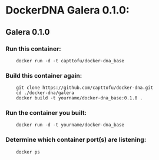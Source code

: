 
# DockerDNA Galera 0.1.0:
## Galera 0.1.0

### Run this container:

        docker run -d -t capttofu/docker-dna_base

### Build this container again:

        git clone https://github.com/capttofu/docker-dna.git
        cd ./docker-dna/galera
        docker build -t yourname/docker-dna_base:0.1.0 .

### Run the container you built:

        docker run -d -t yourname/docker-dna_base

### Determine which container port(s) are listening:

        docker ps
